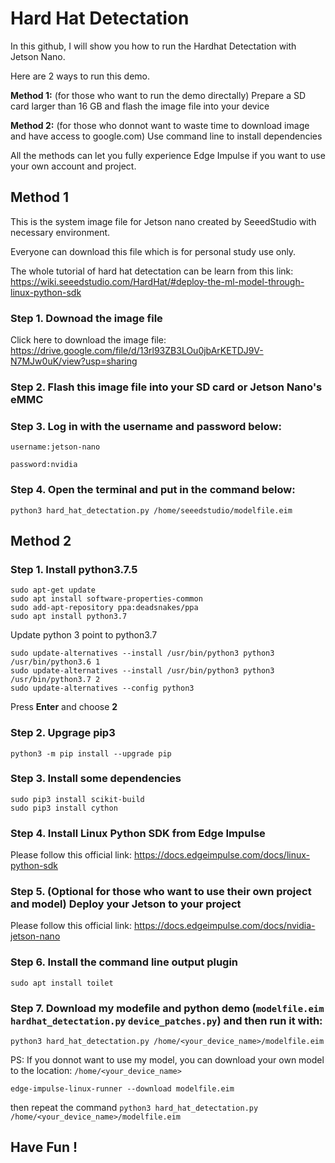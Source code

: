 # Hard Hat Detectation

In this github, I will show you how to run the Hardhat Detectation with Jetson Nano.

Here are 2 ways to run this demo. 

**Method 1:** (for those who want to run the demo directally) Prepare a SD card larger than 16 GB and flash the image file into your device

**Method 2:** (for those who donnot want to waste time to download image and have access to google.com) Use command line to install dependencies

All the methods can let you fully experience Edge Impulse if you want to use your own account and project.

## Method 1

This is the system image file for Jetson nano created by SeeedStudio with necessary environment.

Everyone can download this file which is for personal study use only.

The whole tutorial of hard hat detectation can be learn from this link: https://wiki.seeedstudio.com/HardHat/#deploy-the-ml-model-through-linux-python-sdk

### Step 1. Downoad the image file

Click here to download the image file: https://drive.google.com/file/d/13rl93ZB3LOu0jbArKETDJ9V-N7MJw0uK/view?usp=sharing

### Step 2. Flash this image file into your SD card or Jetson Nano's eMMC

### Step 3. Log in with the username and password below:

    username:jetson-nano

    password:nvidia
    
### Step 4. Open the terminal and put in the command below:

    python3 hard_hat_detectation.py /home/seeedstudio/modelfile.eim
     
     
## Method 2

### Step 1. Install python3.7.5

    sudo apt-get update
    sudo apt install software-properties-common
    sudo add-apt-repository ppa:deadsnakes/ppa
    sudo apt install python3.7
    
    
Update python 3 point to python3.7

    sudo update-alternatives --install /usr/bin/python3 python3 /usr/bin/python3.6 1
    sudo update-alternatives --install /usr/bin/python3 python3 /usr/bin/python3.7 2
    sudo update-alternatives --config python3
    
Press **Enter** and choose **2**
    
### Step 2. Upgrage pip3
    
    python3 -m pip install --upgrade pip
    
### Step 3. Install some dependencies
    
    sudo pip3 install scikit-build
    sudo pip3 install cython
    
### Step 4. Install Linux Python SDK from Edge Impulse

Please follow this official link: https://docs.edgeimpulse.com/docs/linux-python-sdk
    
### Step 5. (Optional for those who want to use their own project and model) Deploy your Jetson to your project
    
Please follow this official link: https://docs.edgeimpulse.com/docs/nvidia-jetson-nano
    
### Step 6. Install the command line output plugin
    
    sudo apt install toilet
    
### Step 7. Download my modefile and python demo (```modelfile.eim``` ```hardhat_detectation.py``` ```device_patches.py```) and then run it with:
    
    python3 hard_hat_detectation.py /home/<your_device_name>/modelfile.eim
    
 PS: If you donnot want to use my model, you can download your own model to the location: ```/home/<your_device_name>```
    
    edge-impulse-linux-runner --download modelfile.eim
    
 then repeat the command ```python3 hard_hat_detectation.py /home/<your_device_name>/modelfile.eim```
    
 ## Have Fun !
    
    
